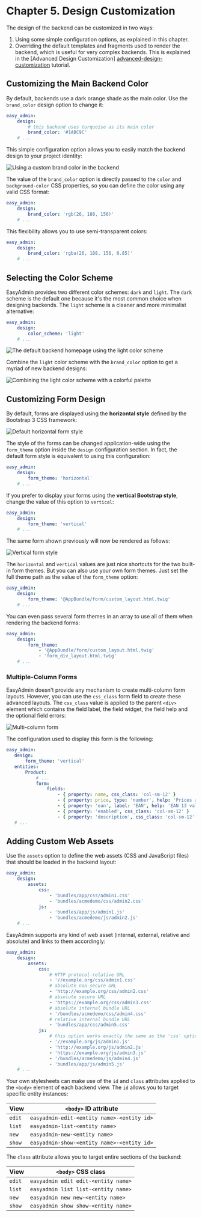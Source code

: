 Chapter 5. Design Customization
===============================

The design of the backend can be customized in two ways:

  1. Using some simple configuration options, as explained in this chapter.
  2. Overriding the default templates and fragments used to render the backend,
    which is useful for very complex backends. This is explained in the
    [Advanced Design Customization] [advanced-design-customization] tutorial.

Customizing the Main Backend Color
----------------------------------

By default, backends use a dark orange shade as the main color. Use the
`brand_color` design option to change it:

```yaml
easy_admin:
    design:
        # this backend uses turquoise as its main color
        brand_color: '#1ABC9C'
    # ...
```

This simple configuration option allows you to easily match the backend design
to your project identity:

![Using a custom brand color in the backend](../images/easyadmin-design-brand-color.png)

The value of the `brand_color` option is directly passed to the `color` and
`background-color` CSS properties, so you can define the color using any valid
CSS format:

```yaml
easy_admin:
    design:
        brand_color: 'rgb(26, 188, 156)'
    # ...
```

This flexibility allows you to use semi-transparent colors:

```yaml
easy_admin:
    design:
        brand_color: 'rgba(26, 188, 156, 0.85)'
    # ...
```

Selecting the Color Scheme
--------------------------

EasyAdmin provides two different color schemes: `dark` and `light`. The `dark`
scheme is the default one because it's the most common choice when designing
backends. The `light` scheme is a cleaner and more minimalist alternative:

```yaml
easy_admin:
    design:
        color_scheme: 'light'
    # ...
```

![The default backend homepage using the light color scheme](../images/easyadmin-design-color-scheme-light.png)

Combine the `light` color scheme with the `brand_color` option to get a myriad
of new backend designs:

![Combining the light color scheme with a colorful palette](../images/easyadmin-design-brand-color-light-theme.png)

Customizing Form Design
-----------------------

By default, forms are displayed using the **horizontal style** defined by the
Bootstrap 3 CSS framework:

![Default horizontal form style](../images/easyadmin-form-horizontal.png)

The style of the forms can be changed application-wide using the `form_theme`
option inside the `design` configuration section. In fact, the default form
style is equivalent to using this configuration:

```yaml
easy_admin:
    design:
        form_theme: 'horizontal'
    # ...
```

If you prefer to display your forms using the **vertical Bootstrap style**,
change the value of this option to `vertical`:

```yaml
easy_admin:
    design:
        form_theme: 'vertical'
    # ...
```

The same form shown previously will now be rendered as follows:

![Vertical form style](../images/easyadmin-form-vertical.png)

The `horizontal` and `vertical` values are just nice shortcuts for the two
built-in form themes. But you can also use your own form themes. Just set the
full theme path as the value of the `form_theme` option:

```yaml
easy_admin:
    design:
        form_theme: '@AppBundle/form/custom_layout.html.twig'
    # ...
```

You can even pass several form themes in an array to use all of them when
rendering the backend forms:

```yaml
easy_admin:
    design:
        form_theme:
            - '@AppBundle/form/custom_layout.html.twig'
            - 'form_div_layout.html.twig'
    # ...
```

### Multiple-Column Forms

EasyAdmin doesn't provide any mechanism to create multi-column form layouts.
However, you can use the `css_class` form field to create these advanced
layouts. The `css_class` value is applied to the parent `<div>` element which
contains the field label, the field widget, the field help and the optional
field errors:

![Multi-column form](../images/easyadmin-form-multi-column.png)

The configuration used to display this form is the following:

 ```yaml
easy_admin:
    design:
        form_theme: 'vertical'
    entities:
        Product:
            # ...
            form:
                fields:
                    - { property: name, css_class: 'col-sm-12' }
                    - { property: price, type: 'number', help: 'Prices are always in euros', css_class: 'col-sm-6' }
                    - { property: 'ean', label: 'EAN', help: 'EAN 13 valid code. Leave empty if unknown.', css_class: 'col-sm-6' }
                    - { property: 'enabled', css_class: 'col-sm-12' }
                    - { property: 'description', css_class: 'col-sm-12' }
    # ...
```

Adding Custom Web Assets
------------------------

Use the `assets` option to define the web assets (CSS and JavaScript files)
that should be loaded in the backend layout:

```yaml
easy_admin:
    design:
        assets:
            css:
                - 'bundles/app/css/admin1.css'
                - 'bundles/acmedemo/css/admin2.css'
            js:
                - 'bundles/app/js/admin1.js'
                - 'bundles/acmedemo/js/admin2.js'
    # ...
```

EasyAdmin supports any kind of web asset (internal, external, relative and
absolute) and links to them accordingly:

```yaml
easy_admin:
    design:
        assets:
            css:
                # HTTP protocol-relative URL
                - '//example.org/css/admin1.css'
                # absolute non-secure URL
                - 'http://example.org/css/admin2.css'
                # absolute secure URL
                - 'https://example.org/css/admin3.css'
                # absolute internal bundle URL
                - '/bundles/acmedemo/css/admin4.css'
                # relative internal bundle URL
                - 'bundles/app/css/admin5.css'
            js:
                # this option works exactly the same as the 'css' option
                - '//example.org/js/admin1.js'
                - 'http://example.org/js/admin2.js'
                - 'https://example.org/js/admin3.js'
                - '/bundles/acmedemo/js/admin4.js'
                - 'bundles/app/js/admin5.js'
    # ...
```

Your own stylesheets can make use of the `id` and `class` attributes applied to
the `<body>` element of each backend view. The `id` allows you to target
specific entity instances:

| View   | `<body>` ID attribute
| ------ | --------------------------------------------------------------------
| `edit` | `easyadmin-edit-<entity name>-<entity id>`
| `list` | `easyadmin-list-<entity name>`
| `new`  | `easyadmin-new-<entity name>`
| `show` | `easyadmin-show-<entity name>-<entity id>`

The `class` attribute allows you to target entire sections of the backend:

| View   | `<body>` CSS class
| ------ | --------------------------------------------------------------------
| `edit` | `easyadmin edit edit-<entity name>`
| `list` | `easyadmin list list-<entity name>`
| `new`  | `easyadmin new new-<entity name>`
| `show` | `easyadmin show show-<entity name>`

[advanced-design-customization]: ../tutorials/advanced-design-customization.md
